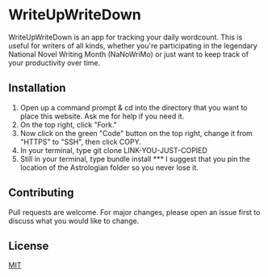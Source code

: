 # WriteUpWriteDown

WriteUpWriteDown is an app for tracking your daily wordcount. This is useful for writers of all kinds, whether you're participating in the legendary National Novel Writing Month (NaNoWriMo) or just want to keep track of your productivity over time.

## Installation

1. Open up a command prompt & cd into the directory that you want to place this website. Ask me for help if you need it.
2. On the top right, click "Fork."
3. Now click on the green "Code" button on the top right, change it from "HTTPS" to "SSH", then click COPY.
4. In your terminal, type git clone LINK-YOU-JUST-COPIED
5. Still in your terminal, type bundle install 
*** I suggest that you pin the location of the Astrologian folder so you never lose it.

## Contributing
Pull requests are welcome. For major changes, please open an issue first to discuss what you would like to change.

## License
[MIT](https://choosealicense.com/licenses/mit/)
